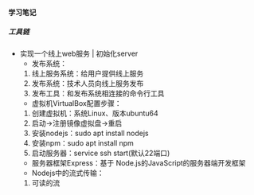 #### 学习笔记  
##### 工具链    
* 实现一个线上web服务 | 初始化server  
  - 发布系统：
  1. 线上服务系统：给用户提供线上服务
  2. 发布系统：技术人员向线上服务发布
  3. 发布工具：和发布系统相连接的命令行工具
  - 虚拟机VirtualBox配置步骤：
  1. 创建虚拟机：系统Linux、版本ubuntu64
  2. 启动→注册镜像虚拟盘→重启
  3. 安装nodejs：sudo apt install nodejs
  4. 安装npm：sudo apt install npm
  5. 启动服务器：service ssh start(默认22端口)
  - 服务器框架Express：基于 Node.js的JavaScript的服务器端开发框架
  - Nodejs中的流式传输：
  1. 可读的流